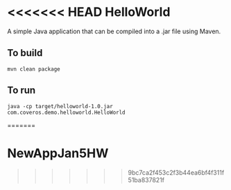 <<<<<<< HEAD
HelloWorld
==========

A simple Java application that can be compiled into a .jar file using Maven.

To build
--------
    mvn clean package

To run
------
    java -cp target/helloworld-1.0.jar com.coveros.demo.helloworld.HelloWorld
=======
# NewAppJan5HW
>>>>>>> 9bc7ca2f453c2f3b44ea6bf4f311f51ba837821f
